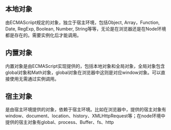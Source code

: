 ## 本地对象

由ECMAScriipt规定的对象，独立于宿主环境，包括Object, Array，Function, Date, RegExp, Boolean, Number, String等等，无论是在浏览器还是在Node环境都是存在的。需要实例化后才能调用。

## 内置对象
内置对象是由ECMAScript实现提供的，包括本地对象和全局对象，全局对象包含global对象和Math对象，global对象在浏览器中这则是对应window对象。可以直接使用无需通过实例调用。

## 宿主对象
是由宿主环境提供的对象，依赖于宿主环境。比如在浏览器中，提供的宿主对象有window、document、location、history、XMLHttpRequest等；在node环境中提供的宿主对象有global、process、Buffer、fs、http
